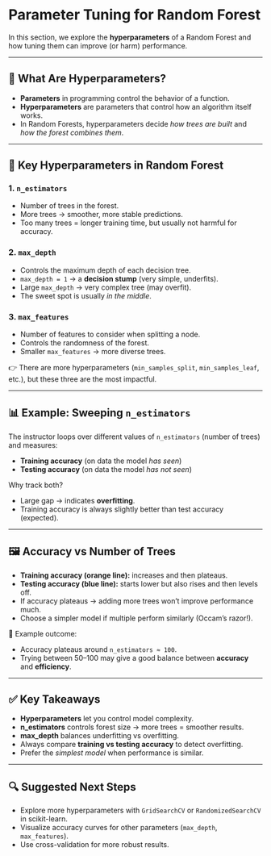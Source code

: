 # Parameter Tuning for Random Forest

In this section, we explore the **hyperparameters** of a Random Forest and how tuning them can improve (or harm) performance.

---

## 🔧 What Are Hyperparameters?

* **Parameters** in programming control the behavior of a function.
* **Hyperparameters** are parameters that control how an algorithm itself works.
* In Random Forests, hyperparameters decide *how trees are built* and *how the forest combines them*.

---

## 🌲 Key Hyperparameters in Random Forest

### 1. `n_estimators`

* Number of trees in the forest.
* More trees → smoother, more stable predictions.
* Too many trees = longer training time, but usually not harmful for accuracy.

### 2. `max_depth`

* Controls the maximum depth of each decision tree.
* `max_depth = 1` → a **decision stump** (very simple, underfits).
* Large `max_depth` → very complex tree (may overfit).
* The sweet spot is usually *in the middle*.

### 3. `max_features`

* Number of features to consider when splitting a node.
* Controls the randomness of the forest.
* Smaller `max_features` → more diverse trees.

👉 There are more hyperparameters (`min_samples_split`, `min_samples_leaf`, etc.), but these three are the most impactful.

---

## 📊 Example: Sweeping `n_estimators`

The instructor loops over different values of `n_estimators` (number of trees) and measures:

* **Training accuracy** (on data the model *has seen*)
* **Testing accuracy** (on data the model *has not seen*)

Why track both?

* Large gap → indicates **overfitting**.
* Training accuracy is always slightly better than test accuracy (expected).

---

## 🖼 Accuracy vs Number of Trees

* **Training accuracy (orange line):** increases and then plateaus.
* **Testing accuracy (blue line):** starts lower but also rises and then levels off.
* If accuracy plateaus → adding more trees won’t improve performance much.
* Choose a simpler model if multiple perform similarly (Occam’s razor!).

📌 Example outcome:

* Accuracy plateaus around `n_estimators ≈ 100`.
* Trying between 50–100 may give a good balance between **accuracy** and **efficiency**.

---

## ✅ Key Takeaways

* **Hyperparameters** let you control model complexity.
* **n\_estimators** controls forest size → more trees = smoother results.
* **max\_depth** balances underfitting vs overfitting.
* Always compare **training vs testing accuracy** to detect overfitting.
* Prefer the *simplest model* when performance is similar.

---

## 🔍 Suggested Next Steps

* Explore more hyperparameters with `GridSearchCV` or `RandomizedSearchCV` in scikit-learn.
* Visualize accuracy curves for other parameters (`max_depth`, `max_features`).
* Use cross-validation for more robust results.
